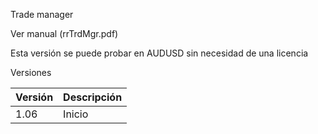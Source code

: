 Trade manager

Ver manual (rrTrdMgr.pdf)

Esta versión se puede probar en AUDUSD sin necesidad de una licencia

Versiones

| Versión | Descripción |
| -------- | -------- |
| 1.06     | Inicio |
